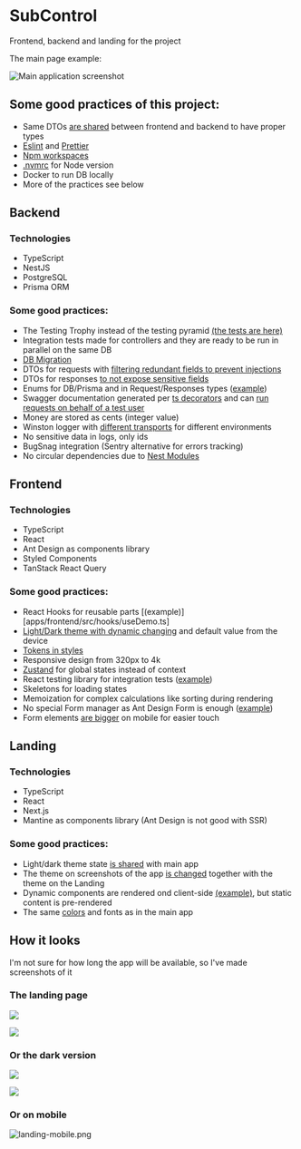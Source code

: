 # SubControl

Frontend, backend and landing for the project

The main page example:

![Main application screenshot](apps/landing/public/screenshots/main.png)

## Some good practices of this project:

- Same DTOs [are shared](packages/shared-dtos) between frontend and backend to have proper types
- [Eslint](.eslintrc.js) and [Prettier](.prettierrc)
- [Npm workspaces](package.json)
- [.nvmrc](.nvmrc) for Node version
- Docker to run DB locally
- More of the practices see below

## Backend

### Technologies

- TypeScript
- NestJS
- PostgreSQL
- Prisma ORM

### Some good practices:

- The Testing Trophy instead of the testing pyramid [(the tests are here)](apps/backend/tests)
- Integration tests made for controllers and they are ready to be run in parallel on the same DB
- [DB Migration](apps/backend/prisma/migrations)
- DTOs for requests with [filtering redundant fields to prevent injections](apps/backend/src/main.ts)
- DTOs for responses [to not expose sensitive fields](apps/backend/src/modules/transformers/transformers.service.ts)
- Enums for DB/Prisma and in Request/Responses types ([example](packages/shared-dtos/src/subscriptions/requests.dto.ts))
- Swagger documentation generated per [ts decorators](apps/backend/src/modules/subscriptions/subscriptions.controller.ts) and can [run requests on behalf of a test user](apps/backend/src/utils/swagger.ts)
- Money are stored as cents (integer value)
- Winston logger with [different transports](apps/backend/src/config/winston-logger.config.ts) for different environments
- No sensitive data in logs, only ids
- BugSnag integration (Sentry alternative for errors tracking)
- No circular dependencies due to [Nest Modules](apps/backend/src/modules/subscriptions/subscriptions.module.ts)

## Frontend

### Technologies

- TypeScript
- React
- Ant Design as components library
- Styled Components
- TanStack React Query

### Some good practices:

- React Hooks for reusable parts [(example)][apps/frontend/src/hooks/useDemo.ts]
- [Light/Dark theme with dynamic changing](apps/frontend/src/store/themeSwitcher.store.ts) and default value from the device
- [Tokens in styles](apps/frontend/src/components/Layout/Layout.styled.ts)
- Responsive design from 320px to 4k
- [Zustand](apps/frontend/src/store) for global states instead of context
- React testing library for integration tests ([example](apps/frontend/src/pages/Login.test.tsx))
- Skeletons for loading states
- Memoization for complex calculations like sorting during rendering
- No special Form manager as Ant Design Form is enough ([example](apps/frontend/src/components/UI/SubscriptionForm.tsx))
- Form elements [are bigger](apps/frontend/src/components/UI/FormElementsAdjuster.tsx) on mobile for easier touch


## Landing

### Technologies

- TypeScript
- React
- Next.js
- Mantine as components library (Ant Design is not good with SSR)

### Some good practices:

- Light/dark theme state [is shared](apps/landing/src/components/ThemeSwitcher.tsx) with main app
- The theme on screenshots of the app [is changed](apps/landing/src/components/Image.tsx) together with the theme on the Landing
- Dynamic components are rendered ond client-side  [(example)](apps/landing/src/components/ThemeSwitcher.tsx), but static content is pre-rendered
- The same [colors](apps/landing/src/app/layout.tsx) and fonts as in the main app

## How it looks

I'm not sure for how long the app will be available, so I've made screenshots of it

### The landing page

![](apps/landing/public/screenshots/landing.png)

![](apps/landing/public/screenshots/landing-2.png)

### Or the dark version

![](apps/landing/public/screenshots/landing-dark.png)

![](apps/landing/public/screenshots/landing-2-dark.png)

### Or on mobile

![landing-mobile.png](apps/landing/public/screenshots/landing-mobile.png)
